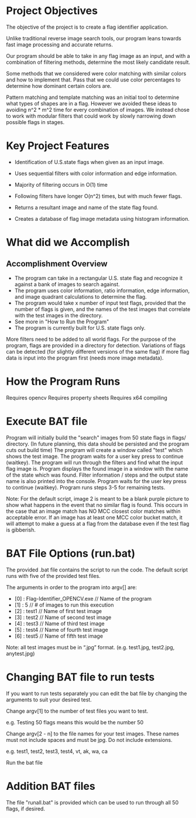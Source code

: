 # Project Objectives
The objective of the project is to create a flag identifier application.

Unlike traditional reverse image search tools, our program leans towards fast image processing and accurate returns.

Our program should be able to take in any flag image as an input, and with a combination of filtering methods, determine the most likely candidate result.

Some methods that we considered were color matching with similar colors and how to implement that. Pass that we could use color percentages to determine how dominant certain colors are.

Pattern matching and template matching was an initial tool to determine what types of shapes are in a flag. However we avoided these ideas to avoiding n^2 * m^2 time for every combination of images. We instead chose to work with modular filters that could work by slowly narrowing down possible flags in stages.
 
# Key Project Features
- Identification of U.S.state flags when given as an input image.

- Uses sequential filters with color information and edge information.

- Majority of filtering occurs in O(1) time

- Following filters have longer O(n^2) times, but with much fewer flags.

- Returns a resultant image and name of the state flag found.

- Creates a database of flag image metadata using histogram information.

# What did we Accomplish
## Accomplishment Overview
- The program can take in a rectangular U.S. state flag and recognize it against a bank of images to search against.
- The program uses color information, ratio information, edge information, and image quadrant calculations to determine the flag.
- The program would take x number of input test flags, provided that the number of flags is given, and the names of the test images that correlate with the test images in the directory.
- See more in "How to Run the Program"
- The program is currently built for U.S. state flags only.

More filters need to be added to all world flags. For the purpose of the program, flags are provided in a directory for detection. Variations of flags can be detected (for slightly different versions of the same flag) if more flag data is input into the program first (needs more image metadata).

# How the Program Runs
Requires opencv
Requires property sheets
Requires x64 compiling

# Execute BAT file
Program will initially build the "search" images from 50 state flags in flags/ directory. (In future planning, this data should be persisted and the program cuts out build time)
The program will create a window called "test" which shows the test image.
The program waits for a user key press to continue (waitkey).
The program will run through the filters and find what the input flag image is.
Program displays the found image in a window with the name of the state which was found.
Filter information / steps and the output state name is also printed into the console.
Program waits for the user key press to continue (waitkey).
Program runs steps 3-5 for remaining tests.

Note: For the default script, image 2 is meant to be a blank purple picture to show what happens in the event that no similar flag is found. This occurs in the case that an image match has NO MCC closest color matches within acceptable error. If an image has at least one MCC color bucket match, it will attempt to make a guess at a flag from the database even if the test flag is gibberish.

# BAT File Options (run.bat)
The provided .bat file contains the script to run the code. The default script runs with five of the provided test files.

The arguments in order to the program into argv[] are:

- [0] : Flag-Identifier_OPENCV.exe		// Name of the program
- [1] : 5						// # of images to run this execution
- [2] : test1					// Name of first test image
- [3] : test2					// Name of second test image
- [4] : test3					// Name of third test image
- [5] : test4					// Name of fourth test image
- [6] : test5					// Name of fifth test image

Note: all test images must be in “.jpg” format. (e.g. test1.jpg, test2.jpg, anytest.jpg)

# Changing BAT file to run tests
If you want to run tests separately you can edit the bat file by changing the arguments to suit your desired test.

Change argv[1] to the number of test files you want to test.

e.g. Testing 50 flags means this would be the number 50

Change argv[2 - n] to the file names for your test images. These names must not include spaces and must be jpg. Do not include extensions.

e.g. test1, test2, test3, test4, vt, ak, wa, ca

Run the bat file

# Addition BAT files
The file "runall.bat" is provided which can be used to run through all 50 flags, if desired.
